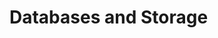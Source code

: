 # Databases and Storage

<!-- ## Database Drivers

My recommended database drivers: -->

<!-- ## ORMs

My recommended ORMs: -->

<!-- ## Caching

My recommended caching solutions: -->

<!-- ## Database Tools

My recommended database tools: -->
